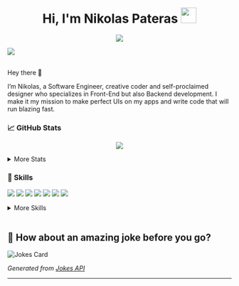 <h1 align="center"><b>Hi, I'm Nikolas Pateras </b><img src="https://media.giphy.com/media/hvRJCLFzcasrR4ia7z/giphy.gif" width="35"></h1>

<p align="center">
  <a href="https://github.com/DenverCoder1/readme-typing-svg"><img src="https://readme-typing-svg.herokuapp.com?font=Time+New+Roman&color=1CB5E0&size=25&center=true&vCenter=true&width=600&height=100&lines=Software+Engineer,;Studied+Computer+Science,;Active+Learner/Researcher,;Love+to+learn+new+things!+<3"></a>
</p>

<a href="https://www.linkedin.com/in/nikolas-pateras/">
    <img src="https://img.shields.io/badge/LINKEDIN-12100E?logo=linkedin&color=282A36&logoColor=white" />
</a>
<br/>
<br/>

Hey there 👋

I’m Nikolas, a Software Engineer, creative coder and self-proclaimed designer who specializes in Front-End but also Backend development. I make it my mission to make perfect UIs on my apps and write code that will run blazing fast.


### 📈 GitHub Stats
<p align="center"><img src="https://github-readme-streak-stats.herokuapp.com/?user=IHateSyntaxErrors&theme=react"/></p>

<details>
  <summary>More Stats</summary>
  <br/>
  
  <a href="https://github.com/IHateSyntaxErrors">
    <img src="https://github-readme-stats.vercel.app/api/top-langs/?username=IHateSyntaxErrors&hide=html&layout=compact&theme=react" alt="Nikolas's Top Languages" />
  </a>

  <a href="https://github.com/IHateSyntaxErrors">
    <img src="https://github-readme-stats.vercel.app/api?username=IHateSyntaxErrors&show_icons=true&line_height=27&count_private=true&theme=react" alt="Nikolas's GitHub Stats" />
  </a>
</details>


### 💼 Skills
![](https://img.shields.io/badge/Code-JavaScript-informational?style=flat&logo=JavaScript&logoColor=white&color=4AB197)
![](https://img.shields.io/badge/Code-TypeScript-informational?style=flat&logo=TypeScript&logoColor=white&color=4AB197)
![](https://img.shields.io/badge/Code-Java-informational?style=flat&logo=Java&logoColor=white&color=4AB197)
![](https://img.shields.io/badge/Code-CSharp-informational?style=flat&logo=c-sharp&logoColor=white&color=4AB197)
![](https://img.shields.io/badge/Code-.NET-informational?style=flat&logo=.net&logoColor=white&color=4AB197)
![](https://img.shields.io/badge/Code-MongoDB-informational?style=flat&logo=MongoDB&logoColor=white&color=4AB197)
![](https://img.shields.io/badge/Code-MySQL-informational?style=flat&logo=MySQL&logoColor=white&color=4AB197)


<details>
  <summary>More Skills</summary>
  ![](https://img.shields.io/badge/Style-CSS-informational?style=flat&logo=css3&logoColor=white&color=4AB197)
  ![](https://img.shields.io/badge/Tools-Docker-informational?style=flat&logo=docker&logoColor=white&color=4AB197)
  ![](https://img.shields.io/badge/Tools-NPM-informational?style=flat&logo=npm&logoColor=white&color=4AB197)
  ![](https://img.shields.io/badge/Tools-Postman-informational?style=flat&logo=Postman&logoColor=white&color=4AB197)
  ![](https://img.shields.io/badge/Tools-Photoshop-informational?style=flat&logo=Adobe-Photoshop&logoColor=white&color=4AB197)
  ![](https://img.shields.io/badge/Tools-Illustrator-informational?style=flat&logo=Adobe-Illustrator&logoColor=white&color=4AB197)
  ![](https://img.shields.io/badge/Tools-AdobeXD-informational?style=flat&logo=Adobe-XD&logoColor=white&color=4AB197)
  ![](https://img.shields.io/badge/Tools-GitHub-informational?style=flat&logo=GitHub&logoColor=white&color=4AB197)
  ![](https://img.shields.io/badge/Tools-GitLab-informational?style=flat&logo=GitLab&logoColor=white&color=4AB197)
</details>

<br>

## 📣 How about an amazing joke before you go?

![Jokes Card](https://readme-jokes.vercel.app/api?theme=react)

_Generated from [Jokes API](https://readme-jokes.vercel.app/api)_

---

<br>
